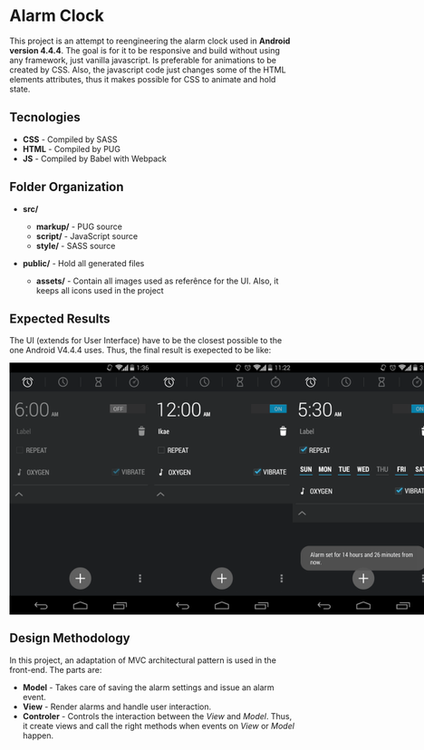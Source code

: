 # Alarm Clock
This project is an attempt to reengineering the alarm clock used in **Android version 4.4.4**.
The goal is for it to be responsive and build without using any framework, just vanilla javascript.
Is preferable for animations to be created by CSS. Also, the javascript code just changes some of the HTML elements attributes, thus it makes possible for CSS to animate and hold state.

## Tecnologies
* **CSS** - Compiled by SASS
* **HTML** - Compiled by PUG
* **JS** - Compiled by Babel with Webpack

## Folder Organization
* **src/**
    * **markup/** - PUG source
    * **script/** - JavaScript source
    * **style/** - SASS source

* **public/** - Hold all generated files
    * **assets/** - Contain all images used as referênce for the UI. Also, it keeps all icons used in the project

## Expected Results
The UI (extends for User Interface) have to be the closest possible to the one Android V4.4.4 uses.
Thus, the final result is exepected to be like:

<div id="images-container" style="display: flex; flex-direction: row; align-items: center; justify-content: space-between">
    <img src="/public/assets/Clock-reference.png" alt="Alarm OFF expended" title="Alarm OFF expended" width="250px">
    <img src="/public/assets/Clock-reference-2.png" alt="Alarm ON expended" title="Alarm ON expended" width="250px">
    <img src="/public/assets/Clock-reference-3.png" alt="Alarm ON REPEAT expended" title="Alarm ON REPEAT expended" width="250px">
    <img src="/public/assets/clock-settings-hour.png" alt="Alarm Hour Setting" title="Alarm Hour Setting" width="250px">
    <img src="/public/assets/clock-settings-minute.png" alt="Alarm Minute Setting" title="Alarm Minute Setting" width="250px">
</div>

## Design Methodology
In this project, an adaptation of MVC architectural pattern is used in the front-end. The parts are:
* **Model** - Takes care of saving the alarm settings and issue an alarm event.
* **View** - Render alarms and handle user interaction.
* **Controler** - Controls the interaction between the *View* and *Model*. Thus, it create views and call the right methods when events on *View* or *Model* happen.

